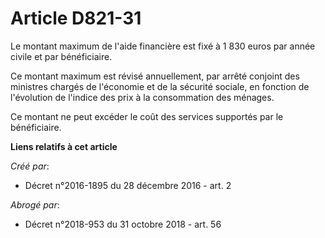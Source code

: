 # Article D821-31

Le montant maximum de l'aide financière est fixé à 1 830 euros par année civile et par bénéficiaire. 

Ce montant maximum est révisé annuellement, par arrêté conjoint des  ministres chargés de l'économie et de la sécurité
sociale, en fonction  de l'évolution de l'indice des prix à la consommation des ménages. 

Ce montant ne peut excéder le coût des services supportés par le bénéficiaire.

**Liens relatifs à cet article**

_Créé par_:

  - Décret n°2016-1895 du 28 décembre 2016 - art. 2

_Abrogé par_:

  - Décret n°2018-953 du 31 octobre 2018 - art. 56
